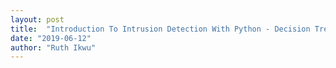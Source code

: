 ```yaml
---
layout: post
title:  "Introduction To Intrusion Detection With Python - Decision Trees"
date: "2019-06-12"
author: "Ruth Ikwu"
---
```

